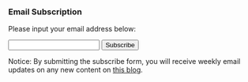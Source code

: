 ### Email Subscription


Please input your email address below:  

<form action="https://getsimpleform.com/messages?form_api_token=c3598d52a926ffd75dc60177ecb06590" method="post">
  <!-- the redirect_to is optional, the form will redirect to the referrer on submission -->
  <input type='hidden' name='redirect_to' value='https://yudong-94.github.io/personal-website/subscribe-success' />
  <!-- all your input fields here.... -->
  <input type='email' name='email' />
  <input type='submit' value='Subscribe' />
</form>

Notice: By submitting the subscribe form, you will receive weekly email updates on any new content on [this blog](https://yudong-94.github.io/personal-website/).
